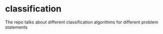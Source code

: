 # classification
The repo talks about different classification algorithms for different problem statements
